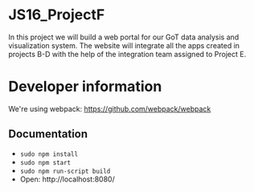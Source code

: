 # JS16_ProjectF
In this project we will build a web portal for our GoT data analysis and visualization system. The website will integrate all the apps created in projects B-D with the help of the integration team assigned to Project E.

# Developer information
We're using webpack: https://github.com/webpack/webpack
## Documentation
* `sudo npm install`
* `sudo npm start`
* `sudo npm run-script build`
* Open: http://localhost:8080/
